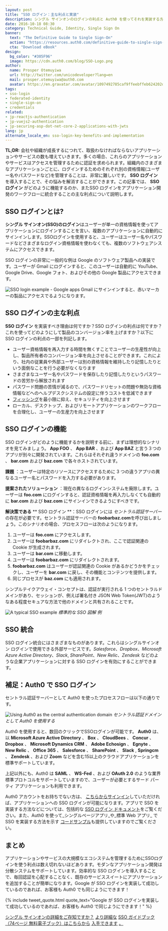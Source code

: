 ```yaml
---
layout: post
title: "SSO ログイン：主な利点と実装"
description: シングル サインオンのログインの利点と Auth0 を使ってそれを実装する方法を学びましょう
date: 2016-10-18 08:30
category: Technical Guide, Identity, Single Sign On
banner:
  text: "The Definitive Guide to Single Sign-On"
  action: "https://resources.auth0.com/definitive-guide-to-single-sign-on/?utm_source=blog"
  cta: "Download eBook"
design:
  bg_color: "#305F96"
  image: https://cdn.auth0.com/blog/SSO-Logo.png
author:
  name: Prosper Otemuyiwa
  url: http://twitter.com/unicodeveloper?lang=en
  mail: prosper.otemuyiwa@auth0.com
  avatar: https://en.gravatar.com/avatar/1097492785caf9ffeebffeb624202d8f?s=200
tags:
- sso-login
- federated-identity
- single-sign-on
- credentials
related:
- jp-reactjs-authentication
- jp-vuejs2-authentication
- jp-securing-asp-dot-net-core-2-applications-with-jwts
lang: jp
alternate_locale_en: sso-login-key-benefits-and-implementation
---
```



**TL;DR:** 会社や組織が成長するにつれて、取扱わなければならないアプリケーションやサービスの数も増えていきます。多くの場合、これらのアプリケーションやサービスはアクセスを管理するために認証を求められます。組織内のさまざまなアプリケーションごとに、ログインするためのそれぞれ別の資格情報(ユーザー名やパスワードなど)を管理することは、非常に難しいです。 **SSO ログイン** を導入することで、その悩みを解消することができます。この記事では、 **SSO ログイン** がどのように機能するのか、またSSO ログインをアプリケーション開発のワークフローに統合することの主な利点について説明します。


## SSO ログインとは?

**シングル サインオン(SSO)のログイン**はユーザーが単一の資格情報を使ってアプリケーションにログインすることを言い、複数のアプリケーションに自動的にサインインします。SSOログインを使用すると、ユーザーはユーザー名やパスワードなどさまざまなログイン資格情報を使わなくても、複数のソフトウェアシステムにアクセスできます。

SSO ログインの非常に一般的な例は Google のソフトウェア製品への実装です。ユーザーが Gmail にログインすると、このユーザーは自動的に YouTube、Google Drive、Google フォト、およびその他の Google 製品にアクセスできます。

![SSO login example - Google apps](https://cdn.auth0.com/blog/sso-google-upload.png)
Gmail にサインインすると、赤いマーカーの製品にアクセスでるようになります。


## SSO ログインの主な利点

**SSO ログイン** を実装すべき理由は何ですか？SSO ログインの利点は何ですか？これを使ってどのようにして製品のコンバージョン率を上げますか？以下に SSO ログインの利点の一部を列記します。

- ユーザー資格情報を再入力する時間を無くすことでユーザーの生産性が向上し、製品所有者のコンバージョン率を向上させることができます。これにより、社内の従業員や外部ユーザーは別の資格情報を維持したり記憶したりという面倒なことを行う必要がなくなります
- さまざまなユーザー名やパスワードを保存したり記憶したりというパスワードの苦労から解放されます
- パスワード問題の苦情が減るので、パスワードリセットの問題や無効な資格情報などへのヘルプデスクシステムの設定に伴うコストを低減できます
- [フィッシング](https://en.wikipedia.org/wiki/Phishing)を最小限に抑え、セキュリティを向上させます
- ローカル、デスクトップ、およびリモートアプリケーションのワークフローを合理化し、ユーザーの生産力を向上させます


## SSO ログインの機能

SSO ログインがどのように機能するかを説明する前に、まずは理想的なシナリオを見てみましょう。 **App FOO** 、 **App BAR** 、および **App BAZ** と言う３つのアプリが別々に開発されています。これらはそれぞれ違うドメインの   **foo.com** 、 **bar.com** および **baz.com** で各々ホストされています。

**課題** ：ユーザーは特定のリソースにアクセスするために 3 つの違うアプリの異なるユーザー名とパスワードを入力する必要があります。

**提案されたソリューション** ：現在の異なるログインシステムを廃除します。ユーザーは **foo.com** にログインすると、認証資格情報を再入力しなくても自動的に **bar.com** および **baz.com** にサインインできるようにすべきです。

**解決策である** ** SSO ログイン **：SSO ログインには _セントラル認証サーバー_ の存在が必要です。セントラル認証サーバーの **foobarbaz.com**を呼び出しましょう。このシナリオの場合、プロセスフローは次のようになります。

1. ユーザーは **foo.com** にアクセスします。
2. ユーザーは **foobarbaz.com** にリダイレクトされ、ここで認証関連の Cookie が生成されます。
3. ユーザーは **bar.com** に移動します。
4. ユーザーは **foobarbaz.com** にリダイレクトされます。
5. **foobarbaz.com** はユーザーが認証関連の Cookie があるかどうかをチェックし、ユーザーを **bar.com** に戻し、その機能とコンテンツを提供します。
6. 同じプロセスが **baz.com** にも適用されます。

シンプルテイクアウェイ・コンセプトは、認証が実行される 1 つのセントラルドメインがあり、セッションが、例えば署名付き JSON Web Token(JWT)のようなある程度セキュアな方法で他のドメインと共有されることです。

![A typical SSO example](https://cdn.auth0.com/blog/typical-sso.png)
_標準的な SSO 図解 例_

## SSO 統合

SSO ログイン統合にはさまざまなものがあります。これらはシングルサインオン ログインで使用できる外部サービスです。_Salesforce_、_Dropbox_、_Microsoft Azure Active Directory_、_Slack_, _SharePoint_、_New Relic_、_Zendesk_ などのような企業アプリケーションに対する SSO ログインを有効にすることができます。


## 補足：Auth0 で SSO ログイン

セントラル認証サーバーとして Auth0 を使ったプロセスフローは以下の通りです。

![Using Auth0 as the central authentication domain](https://cdn.auth0.com/blog/auth0-sso-flow.png)
_セントラル認証ドメインとして Auth0 を使用する_

Auth0 を使用すると、数回のクリックでSSOログインが可能です。 **Auth0** は、以 **Microsoft Azure Active Directory** 、 **Box** 、 **CloudBees** 、 **Concur** 、 **Dropbox** 、 **Microsoft Dynamics CRM** 、 **Adobe Echosign** 、 **Egnyte** 、 **New Relic** 、 **Office 365** 、 **Salesforce** 、 **SharePoint** 、 **Slack** , **Springcm** 、 **Zendesk** 、および **Zoom** などを含む15以上のクラウドアプリケーションを標準サポートしています。

上記以外にも、Auth0 は **SAML** 、 **WS-Fed** 、および **OAuth 2.0** のような業界標準プロトコルをサポートしていますので、ユーザーが必要とするサード パーティ アプリケーションも利用できます。

Auth0 アカウントをお持ちでない方は、 [こちらからサインイン](https://auth0.com/signup)していただければ、アプリケーションへの SSO ログインが可能になります。アプリで SSO を実装する方法などについては、包括的な [SSO ログイン ドキュメント](https://auth0.com/docs/sso)をご覧ください。また、Auth0 を使って_シングルページアプリ_や_標準 Web アプリ_ で SSO を実装する方法を示す [コードサンプル](https://github.com/auth0-samples/auth0-sso-sample)も提供していますのでご覧ください。

## まとめ

アプリケーションやサービスの大規模なエコシステムを管理するためにSSOログインを使う利点は数え切れないほどあります。モダンなアプリケーション開発は分散システムをサポートしています。効率的な SSO ログインを導入することで、毎回認証を心配することなく、既存のサービススイートにアプリケーションを追加することが簡単になります。Google が SSO ログインを実装して成功しているのであれば、お客様も Auth0 でも同じようにできます！

{% include tweet_quote.html quote_text="Google が SSO ログインを実装して成功しているのであれば、お客様も Auth0 で同じようにできます！" %}


[シングル サインオンの詳細をご存知ですか？](https://resources.auth0.com/definitive-guide-to-single-sign-on/?utm_source=blog) [より詳細な](https://resources.auth0.com/definitive-guide-to-single-sign-on/?utm_source=blog) [SSO ガイドブック（74ページ 無料電子ブック）はこちらから](https://resources.auth0.com/definitive-guide-to-single-sign-on/?utm_source=blog) [入手できます](https://resources.auth0.com/definitive-guide-to-single-sign-on/?utm_source=blog) [。](https://resources.auth0.com/definitive-guide-to-single-sign-on/?utm_source=blog)